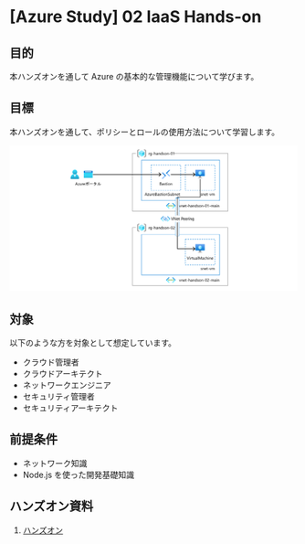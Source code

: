 # [Azure Study] 02 IaaS Hands-on

## 目的

本ハンズオンを通して Azure の基本的な管理機能について学びます。

## 目標

本ハンズオンを通して、ポリシーとロールの使用方法について学習します。

![完成状態](/docs/images/ex00-0000-completed.png)

## 対象

以下のような方を対象として想定しています。

* クラウド管理者​
* クラウドアーキテクト​
* ネットワークエンジニア​
* セキュリティ管理者​
* セキュリティアーキテクト

## 前提条件

* ネットワーク知識
* Node.js を使った開発基礎知識

## ハンズオン資料

<!-- 1. [環境準備](/docs/handson-prepare.md) -->
1. [ハンズオン](/docs/exercise00.md)


